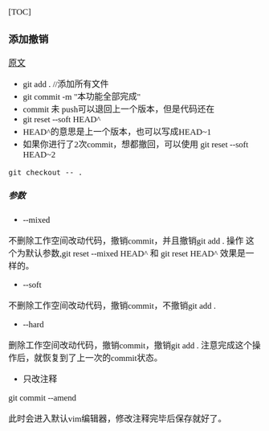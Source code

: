 <span  style="font-family: Simsun,serif; font-size: 17px; ">

[TOC]

### 添加撤销

[原文](https://www.cnblogs.com/lfxiao/p/9378763.html)

- git add . //添加所有文件
- git commit -m "本功能全部完成"
- commit 未 push可以退回上一个版本，但是代码还在
- git reset --soft HEAD^
- HEAD^的意思是上一个版本，也可以写成HEAD~1
- 如果你进行了2次commit，想都撤回，可以使用 git reset --soft HEAD~2

~~~
git checkout -- .
~~~

##### 参数

- --mixed

不删除工作空间改动代码，撤销commit，并且撤销git add . 操作 这个为默认参数,git reset --mixed HEAD^ 和 git reset HEAD^ 效果是一样的。

- --soft

不删除工作空间改动代码，撤销commit，不撤销git add .

- --hard

删除工作空间改动代码，撤销commit，撤销git add . 注意完成这个操作后，就恢复到了上一次的commit状态。

- 只改注释

git commit --amend

此时会进入默认vim编辑器，修改注释完毕后保存就好了。


</span>
